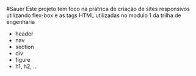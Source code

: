 #Sauer
Este projeto tem foco na prátrica de criação de sites responsivos utilizando flex-box e as tags HTML utilizadas no modulo 1 da trilha de engenharia
- header
- nav
- section
- div
- figure
- h1, h2, ...
